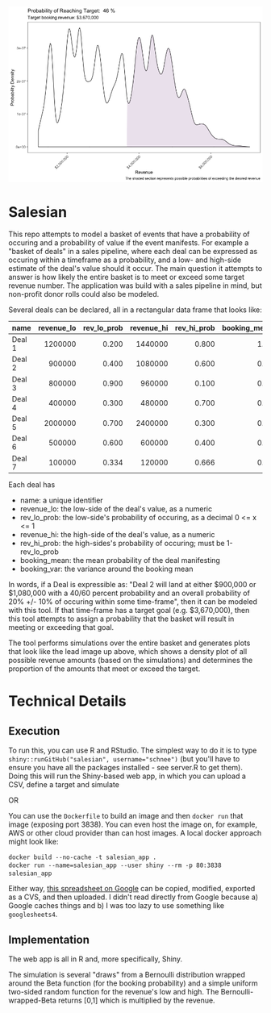 ![The Density Plot](./target-dist.png)

# Salesian
This repo attempts to model a basket of events that have a probability of occuring and a probability of value if the event manifests. For example a "basket of deals" in a sales pipeline, where each deal can be expressed as occuring within a timeframe as a probability, and a low- and high-side estimate of the deal's value should it occur. The main question it attempts to answer is how likely the entire basket is to meet or exceed some target revenue number. The application was build with a sales pipeline in mind, but non-profit donor rolls could also be modeled.

Several deals can be declared, all in a rectangular data frame that looks like:

|name   | revenue_lo| rev_lo_prob| revenue_hi| rev_hi_prob| booking_mean| booking_var|
|:------|----------:|-----------:|----------:|-----------:|------------:|-----------:|
|Deal 1 |    1200000|       0.200|    1440000|       0.800|         1.00|        0.00|
|Deal 2 |     900000|       0.400|    1080000|       0.600|         0.20|        0.10|
|Deal 3 |     800000|       0.900|     960000|       0.100|         0.50|        0.10|
|Deal 4 |     400000|       0.300|     480000|       0.700|         0.20|        0.05|
|Deal 5 |    2000000|       0.700|    2400000|       0.300|         0.50|        0.10|
|Deal 6 |     500000|       0.600|     600000|       0.400|         0.45|        0.01|
|Deal 7 |     100000|       0.334|     120000|       0.666|         0.70|        0.10|

Each deal has

* name: a unique identifier
* revenue_lo: the low-side of the deal's value, as a numeric
* rev_lo_prob: the low-side's probability of occuring, as a decimal 0 <= x <= 1
* revenue_hi: the high-side of the deal's value, as a numeric
* rev_hi_prob: the high-sides's probability of occuring; must be 1-rev_lo_prob
* booking_mean: the mean probability of the deal manifesting
* booking_var: the variance around the booking mean

In words, if a Deal is expressible as: "Deal 2 will land at either $900,000 or $1,080,000 with a 40/60 percent probability and an overall probability of 20% +/- 10% of occuring within some time-frame", then it can be modeled with this tool. If that time-frame has a target goal (e.g. $3,670,000), then this tool attempts to assign a probability that the basket will result in meeting or exceeding that goal.

The tool performs simulations over the entire basket and generates plots that look like the lead image up above, which shows a density plot of all possible revenue amounts (based on the simulations) and determines the proportion of the amounts that meet or exceed the target. 

# Technical Details

## Execution
To run this, you can use R and RStudio. The simplest way to do it is to type `shiny::runGitHub("salesian", username="schnee")` (but you'll have to ensure you have all the packages installed - see server.R to get them). Doing this will run the Shiny-based web app, in which you can upload a CSV, define a target and simulate

OR

You can use the `Dockerfile` to build an image and then `docker run` that image (exposing port 3838). You can even host the image on, for example, AWS or other cloud provider than can host images. A local docker approach might look like:

```
docker build --no-cache -t salesian_app .
docker run --name=salesian_app --user shiny --rm -p 80:3838 salesian_app
```

Either way, [this spreadsheet on Google](https://docs.google.com/spreadsheets/d/1kNbJVZURMRdG6WAOzxrXuZ3-J6iYaF0q1e3Gi3U2qEk/edit?usp=sharing) can be copied, modified, exported as a CVS, and then uploaded. I didn't read directly from Google because a) Google caches things and b) I was too lazy to use something like `googlesheets4`. 

## Implementation

The web app is all in R and, more specifically, Shiny.

The simulation is several "draws" from a Bernoulli distribution wrapped around the Beta function (for the booking probability) and a simple uniform two-sided random function for the revenue's low and high. The Bernoulli-wrapped-Beta returns [0,1] which is multiplied by the revenue.